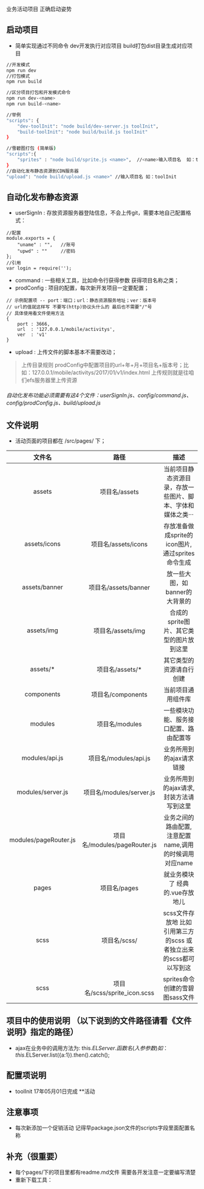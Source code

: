 业务活动项目 正确启动姿势

## 启动项目

+ 简单实现通过不同命令 dev开发执行对应项目 build打包dist目录生成对应项目

```bash
//开发模式
npm run dev
//打包模式
npm run build

//区分项目打包和开发模式命令
npm run dev-<name>
npm run build-<name>

//举例
"scripts": {
    "dev-toolInit": "node build/dev-server.js toolInit",
    "build-toolInit": "node build/build.js toolInit"
}

//雪碧图打包 (简单版)
"scripts":{
	"sprites" : "node build/sprite.js <name>",	//<name>输入项目名  如：toolInit
}
//自动化发布静态资源到CDN服务器
"upload": "node build/upload.js <name>"	//输入项目名 如：toolInit

```

## 自动化发布静态资源

+ userSignIn : 存放资源服务器登陆信息，不会上传git，需要本地自己配置格式：
```
//配置
module.exports = {
    "uname" : "",   //账号
    "upwd" : ""     //密码
};
//引用
var login = require('');
```
+ command : 一些相关工具，比如命令行获得参数 获得项目名称之类；
+ prodConfig : 项目的配置，每次新开发项目一定要配置；
```
// 示例配置项 -- port：端口；url：静态资源服务地址；ver：版本号
// url的值就这样写 不要写(http)协议头什么的 最后也不需要"/"号
// 具体使用看文件使用方法
{
    port : 3666,
    url  : '127.0.0.1/mobile/activitys',
    ver  : 'v1'
}
```
+ upload : 上传文件的脚本基本不需要改动；
> 上传目录规则 prodConfig中配置项目的url+年+月+项目名+版本号；比如：127.0.0.1/mobile/activitys/2017/01/v1/index.html
> 上传规则就是往咱们efs服务器里上传资源

###### 自动化发布功能必须需要有这4个文件：userSignIn.js、config/command.js、config/prodConfig.js、build/upload.js


## 文件说明

+ 活动页面的项目都在 /src/pages/ 下；

| 文件名 | 路径 | 描述 |
|:------------:|:---------:|:--------------------:|
| assets | 项目名/assets | 当前项目静态资源目录，存放一些图片、脚本、字体和媒体之类···  |
| assets/icons | 项目名/assets/icons | 存放准备做成sprite的icon图片,通过sprites命令生成 |
| assets/banner | 项目名/assets/banner | 放一些大图，如banner的 大背景的 |
| assets/img | 项目名/assets/img | 合成的sprite图片、其它类型的图片放到这里 |
| assets/* | 项目名/assets/* | 其它类型的资源请自行创建 |
| components | 项目名/components | 当前项目通用组件库 |
| modules | 项目名/modules | 一些模块功能、服务接口配置、路由配置等 |
| modules/api.js | 项目名/modules/api.js | 业务所用到的ajax请求链接 |
| modules/server.js | 项目名/modules/server.js | 业务所用到的ajax请求,封装方法请写到这里 |
| modules/pageRouter.js | 项目名/modules/pageRouter.js | 业务之间的路由配置,注意配置name,调用的时候调用对应name |
| pages | 项目名/pages | 就业务模块了 经典的.vue存放地儿 |
| scss | 项目名/scss/ | scss文件存放地 比如引用第三方的scss 或者独立出来的scss都可以写到这 |
| scss | 项目名/scss/sprite_icon.scss | sprites命令创建的雪碧图sass文件 |


## 项目中的使用说明 （以下说到的文件路径请看《文件说明》指定的路径）
+ ajax在业务中的调用方法为: this.$ELServer.函数名(入参参数) 如：this.$ELServer.list({a:1}).then().catch();


## 配置项说明
+ toolInit 								17年05月01日完成 **活动

## 注意事项
+ 每次新添加一个促销活动  记得早package.json文件的scripts字段里面配置名称

## 补充（很重要）
+ 每个pages/下的项目里都有readme.md文件 需要各开发注意一定要编写清楚
+ 重新下载工具：